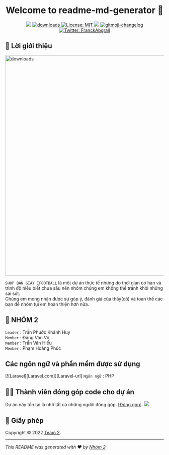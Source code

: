 <h1 align="center">Welcome to readme-md-generator 👋</h1>
<p align="center">
  <img src="https://img.shields.io/npm/v/readme-md-generator.svg?orange=blue" />
  <a href="https://www.npmjs.com/package/readme-md-generator">
    <img alt="downloads" src="https://img.shields.io/npm/dm/readme-md-generator.svg?color=blue" target="_blank" />
  </a>
  <a href="https://github.com/kefranabg/readme-md-generator/blob/master/LICENSE">
    <img alt="License: MIT" src="https://img.shields.io/badge/license-MIT-yellow.svg" target="_blank" />
  </a>
  <a href="https://codecov.io/gh/kefranabg/readme-md-generator">
    <img src="https://codecov.io/gh/kefranabg/readme-md-generator/branch/master/graph/badge.svg" />
  </a>
  <a href="https://github.com/frinyvonnick/gitmoji-changelog">
    <img src="https://img.shields.io/badge/changelog-gitmoji-brightgreen.svg" alt="gitmoji-changelog">
  </a>
  <a href="https://twitter.com/FranckAbgrall">
    <img alt="Twitter: FranckAbgrall" src="https://img.shields.io/twitter/follow/FranckAbgrall.svg?style=social" target="_blank" />
  </a>
</p>


## 👋 Lời giới thiệu <br/> 

  <img alt="downloads" style="display: block; 
  height: 700px;
  width: 1000px;" src="https://static.ecosite.vn/5093/news/2017/07/04/sayhello-edited-dribbble-1499164778.gif?color=blue" target="_blank" />



`SHOP BÁN GIÀY IFOOTBALL` là một dự án thực tế nhưng do thời gian có hạn và trình độ hiểu biết chưa sâu nên nhóm chúng em không thể tránh khỏi những sai sót. <br/>
Chúng em mong nhận được sự góp ý, đánh giá của thầy(cô) và toàn thể các bạn để nhóm tụi em hoàn thiện hơn nữa.

## 👋 NHÓM 2
`Leader` : Trần Phước Khánh Huy <br />
`Member` : Đặng Văn Võ <br />
`Member` : Trần Văn Hiếu <br />
`Member` : Phạm Hoàng Phúc

## Các ngôn ngữ và phần mềm được sử dụng
[![Laravel][Laravel.com]][Laravel-url]
`Ngôn ngữ` : PHP <br />

## 👨‍🦰 Thành viên đóng góp code cho dự án

Dự án này tồn tại là nhờ tất cả những người đóng góp. [[Đóng góp](CONTRIBUTING.md)].
<a href="https://github.com/blackundo/ifootball/graphs/contributors"><img src="https://opencollective.com/readme-md-generator/contributors.svg?width=890&button=false" /></a>


## 📝 Giấy phép

Copyright © 2022 [Team 2](link).<br />

---

_This README was generated with ❤️ by [Nhóm 2](https://github.com/kefranabg/readme-md-generator)_
